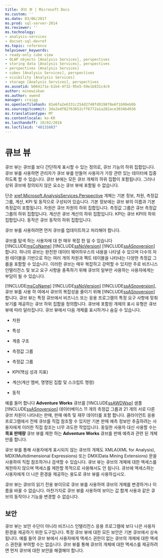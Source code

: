 ```yaml
---
title: 큐브 뷰 | Microsoft Docs
ms.custom: ''
ms.date: 03/06/2017
ms.prod: sql-server-2014
ms.reviewer: ''
ms.technology:
- analysis-services
- docset-sql-devref
ms.topic: reference
helpviewer_keywords:
- ready-only cube view
- OLAP objects [Analysis Services], perspectives
- storing data [Analysis Services], perspectives
- perspectives [Analysis Services]
- cubes [Analysis Services], perspectives
- visibility [Analysis Services]
- storage [Analysis Services], perspectives
ms.assetid: b064171e-b1b4-4f32-95e5-59e1b831c4c9
author: minewiskan
ms.author: owend
manager: craigg
ms.openlocfilehash: 81e6fa2e6331c254d2748fd919878e6f1b98eb0b
ms.sourcegitcommit: 3da2edf82763852cff6772a1a282ace3034b4936
ms.translationtype: MT
ms.contentlocale: ko-KR
ms.lasthandoff: 10/02/2018
ms.locfileid: "48131683"
---
```

# <a name="perspectives"></a>큐브 뷰
  큐브 뷰는 큐브를 보다 간단하게 표시할 수 있는 정의로, 큐브 기능의 하위 집합입니다. 큐브 뷰를 사용하면 관리자가 큐브 뷰를 만들어 사용자가 가장 관련 있는 데이터에 집중하도록 할 수 있습니다. 큐브 뷰에는 모든 큐브 개체의 하위 집합이 포함됩니다. 그러나 상위 큐브에 정의되지 않은 요소는 큐브 뷰에 포함될 수 없습니다.  
  
 단순 <xref:Microsoft.AnalysisServices.Perspective> 개체는 기본 정보, 차원, 측정값 그룹, 계산, KPI 및 동작으로 구성되어 있습니다. 기본 정보에는 큐브 뷰의 이름과 기본 측정값이 포함됩니다. 차원은 큐브 차원의 하위 집합입니다. 측정값 그룹은 큐브 측정값 그룹의 하위 집합입니다. 계산은 큐브 계산의 하위 집합입니다. KPI는 큐브 KPI의 하위 집합입니다. 동작은 큐브 동작의 하위 집합입니다.  
  
 큐브 뷰를 사용하려면 먼저 큐브를 업데이트하고 처리해야 합니다.  
  
 큐브를 탐색 하는 사용자에 대 한 매우 복잡 한 일 수 있습니다 [!INCLUDE[msCoName](../../includes/msconame-md.md)] [!INCLUDE[ssNoVersion](../../includes/ssnoversion-md.md)] [!INCLUDE[ssASnoversion](../../includes/ssasnoversion-md.md)]합니다. 하나의 큐브는 완전한 데이터 웨어하우스의 내용을 나타낼 수 있으며 다수의 차원 테이블을 기반으로 하는 여러 개의 차원과 팩트 테이블을 나타내는 다양한 측정값 그룹을 포함할 수 있습니다. 이러한 큐브는 매우 복잡하고 강력할 수 있지만 주로 비즈니스 인텔리전스 및 보고 요구 사항을 충족하기 위해 큐브의 일부만 사용하는 사용자에게는 부담이 될 수 있습니다.  
  
 [!INCLUDE[msCoName](../../includes/msconame-md.md)] [!INCLUDE[ssNoVersion](../../includes/ssnoversion-md.md)] [!INCLUDE[ssASnoversion](../../includes/ssasnoversion-md.md)], 큐브 뷰를 사용 하 여에서 큐브의 복잡성을 줄이기 위해 [!INCLUDE[ssASnoversion](../../includes/ssasnoversion-md.md)]합니다. 큐브 뷰는 특정 큐브에서 비즈니스 또는 응용 프로그램의 특정 요구 사항에 맞춰 보기를 제공하는 큐브 하위 집합을 정의합니다. 큐브에 포함된 개체의 표시 유형은 큐브 뷰에 따라 달라집니다. 큐브 뷰에서 다음 개체를 표시하거나 숨길 수 있습니다.  
  
-   차원  
  
-   특성  
  
-   계층 구조  
  
-   측정값 그룹  
  
-   측정값 그룹  
  
-   KPI(핵심 성과 지표)  
  
-   계산(계산 멤버, 명명된 집합 및 스크립트 명령)  
  
-   동작  
  
 예를 들어 합니다 **Adventure Works** 큐브를 [!INCLUDE[ssAWDWsp](../../includes/ssawdwsp-md.md)] 샘플 [!INCLUDE[ssASnoversion](../../includes/ssasnoversion-md.md)] 데이터베이스 11 개의 측정값 그룹과 21 개의 서로 다른 큐브 차원이 나타내는 판매, 판매 예측 및 재무 데이터를 포함 합니다. 클라이언트 응용 프로그램에서 전체 큐브를 직접 참조할 수 있지만 기본 판매 예측 정보만 추출하려는 사용자에게 이러한 직접 참조는 너무 과도한 작업입니다. 동일한 사용자 대신 사용할 수는 **목표 판매량** 큐브 뷰를 제한 하는 **Adventure Works** 큐브를 판매 예측과 관련 된 개체만를 합니다.  
  
 큐브 뷰를 통해 사용자에게 표시되지 않는 큐브의 개체도 XMLA(XML for Analysis), MDX(Multidimensional Expressions) 또는 DMX(Data Mining Extensions) 문을 사용하여 직접 참조하거나 검색할 수 있습니다. 큐브 뷰는 큐브의 개체에 대한 액세스를 제한하지 않으며 액세스를 제한할 목적으로 사용해서도 안 됩니다. 큐브에 액세스하는 사용자에게 더 나은 환경을 제공하는 용도로 큐브 뷰를 사용하십시오.  
  
 큐브 뷰는 큐브의 읽기 전용 뷰이므로 큐브 뷰를 사용하여 큐브의 개체를 변경하거나 이름을 바꿀 수 없습니다. 마찬가지로 큐브 뷰를 사용하여 보이는 값 합계 사용과 같은 큐브의 동작이나 기능을 변경할 수 없습니다.  
  
## <a name="security"></a>보안  
 큐브 뷰는 보안 수단이 아니라 비즈니스 인텔리전스 응용 프로그램에 보다 나은 사용자 환경을 제공하기 위한 도구입니다. 특정 큐브 뷰에 대한 모든 보안은 기본 큐브에서 상속됩니다. 예를 들어 큐브 뷰에서 사용자에게 액세스 권한이 없는 큐브의 개체에 대한 액세스 권한을 부여할 수는 없습니다. 큐브 뷰를 통해 큐브의 개체에 대한 액세스를 제공하려면 먼저 큐브에 대한 보안을 해결해야 합니다.  
  
  
